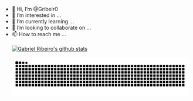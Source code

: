 - 👋 Hi, I’m @Gribeir0
- 👀 I’m interested in ...
- 🌱 I’m currently learning ...
- 💞️ I’m looking to collaborate on ...
- 📫 How to reach me ...
<br/><br/>
[![Gabriel Ribeiro's github stats](https://github-readme-stats.vercel.app/api?username=Gribeir0&hide=stars,issues&show_icons=true&bg_color=0d1117&title_color=b51414&icon_color=7a120a&text_color=fff)](https://github.com/Gribeir0/github-readme-stats)
<br/><br/>
![Snake animation](https://github.com/Gribeir0/Gribeir0/blob/output/github-contribution-grid-snake.svg)

